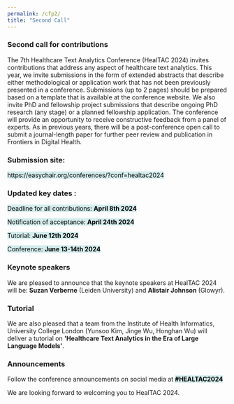 ```yaml
---
permalink: /cfp2/
title: "Second Call"
---
```

<head>
<style>
mark { 
  background-color:  rgba(150, 212, 212, 0.4);
  color: black;
}
</style>
</head>
<html>
<h3>Second call for contributions</h3>
The 7th Healthcare Text Analytics Conference (HealTAC 2024) invites contributions that address any aspect of healthcare text analytics. This year, we invite submissions in the form of extended abstracts that describe either methodological or application work that has not been previously presented in a conference. Submissions (up to 2 pages) should be prepared based on a template that is available at the conference website. 
We also invite PhD and fellowship project submissions that describe ongoing PhD research (any stage) or a planned fellowship application. The conference will provide an opportunity to receive constructive feedback from a panel of experts.
As in previous years, there will be a post-conference open call to submit a journal-length paper for further peer review and publication in Frontiers in Digital Health. 

<h3>Submission site:</h3>
<p><mark>https://easychair.org/conferences/?conf=healtac2024</mark><p>

<h3>Updated key dates :</h3>
    <p><mark>Deadline for all contributions: <b>April 8th 2024</mark></b></p>
    <p><mark>Notification of acceptance: <b>April 24th 2024</b></mark></p>
    <p><mark>Tutorial: <b>June 12th 2024</mark></b></mark></p>
    <p><mark>Conference: <b>June 13-14th 2024</b></mark></p>

<h3> Keynote speakers </h3>
We are pleased to announce that the keynote speakers at HealTAC 2024 will be:
<b>Suzan Verberne</b> (Leiden University) and
<b>Alistair Johnson</b> (Glowyr). 

<h3> Tutorial </h3>
<p>We are also pleased that a team from the Institute of Health Informatics, University College London (Yunsoo Kim, Jinge Wu, Honghan Wu) will deliver a tutorial on <b>'Healthcare Text Analytics in the Era of Large Language Models'</b>. </p>

<h3>Announcements </h3>
<p>Follow the conference announcements on social media at <mark><b>#HEALTAC2024</b></mark></p>
<p>We are looking forward to welcoming you to HealTAC 2024.</p>

</body>
</html> 




